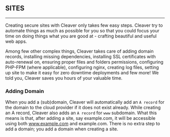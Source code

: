 ## SITES
---

Creating secure sites with Cleaver only takes few easy steps. Cleaver try to automate things as much as possible for you so that you could focus your time on doing things what you are good at - crafting beautiful and useful web apps.

Among few other complex things, Cleaver takes care of adding domain records, installing missing dependencies, installing SSL certificates with auto-renewal on, ensuring proper files and folders permissions, configuring PHP-FPM (where applicable), configuring nginx, creating log files, setting up site to make it easy for zero downtime deployments and few more! We told you, Cleaver saves you hours of your valuable time.

### Adding Domain

When you add a (sub)domain, Cleaver will automatically add an `A record` for the domain to the cloud provider if it does not exist already. While creating an A record, Cleaver also adds an `A record` for `www` subdomain. What this means is that, after adding a site, say example.com, it will be accessible using both www.example.com and example.com. There is no extra step to add a domain; you add a domain when creating a site.